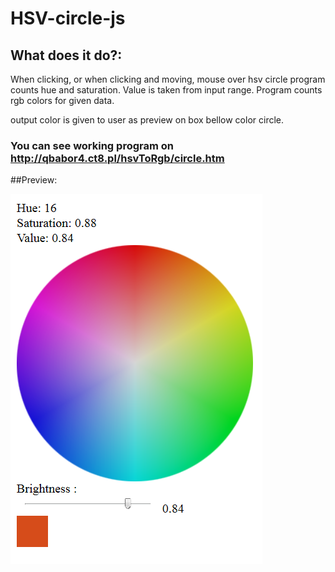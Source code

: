 # HSV-circle-js

## What does it do?:
  When clicking, or when clicking and moving, mouse over hsv circle program counts hue and saturation. Value is taken from input range.
  Program counts rgb colors for given data.
  
  output color is given to user as preview on box bellow color circle.
  
  ### You can see working program on http://qbabor4.ct8.pl/hsvToRgb/circle.htm 
  
  ##Preview:
  
![Alt text](https://github.com/qbabor4/HSV-circle-js/blob/master/preview.png?raw=true "Optional Title")
